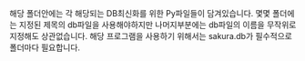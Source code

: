 해당 폴더안에는 각 해당되는 DB최신화를 위한 Py파일들이 담겨있습니다.
몇몇 폴더에는 지정된 제목의 db파일을 사용해야하지만 나머지부분에는 db파일의 이름을 무작위로 지정해도 상관없습니다.
해당 프로그램을 사용하기 위해서는 sakura.db가 필수적으로 폴더마다 필요합니다.
